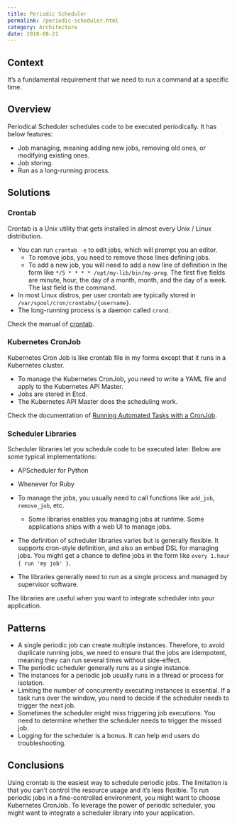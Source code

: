 ```yaml
---
title: Periodic Scheduler
permalink: /periodic-scheduler.html
category: Architecture
date: 2018-08-21
---
```


## Context

It’s a fundamental requirement that we need to run a command at a specific time.

## Overview

Periodical Scheduler schedules code to be executed periodically. It has below features:

* Job managing, meaning adding new jobs, removing old ones, or modifying existing ones.
* Job storing.
* Run as a long-running process.

## Solutions

### Crontab

Crontab is a Unix utility that gets installed in almost every Unix / Linux distribution.

* You can run `crontab -e` to edit jobs, which will prompt you an editor.
    * To remove jobs, you need to remove those lines defining jobs.
    * To add a new job, you will need to add a new line of definition in the form like `*/5 * * * * /opt/my-lib/bin/my-prog`. The first five fields are minute, hour, the day of a month, month, and the day of a week. The last field is the command.
* In most Linux distros, per user crontab are typically stored in `/var/spool/cron/crontabs/{username}`.
* The long-running process is a daemon called `crond`.

Check the manual of [crontab](https://man7.org/linux/man-pages/man5/crontab.5.html).

### Kubernetes CronJob

Kubernetes Cron Job is like crontab file in my forms except that it runs in a Kubernetes cluster.

* To manage the Kubernetes CronJob, you need to write a YAML file and apply to the Kubernetes API Master.
* Jobs are stored in Etcd.
* The Kubernetes API Master does the scheduling work.

Check the documentation of [Running Automated Tasks with a CronJob](https://kubernetes.io/docs/tasks/job/automated-tasks-with-cron-jobs/).

### Scheduler Libraries

Scheduler libraries let you schedule code to be executed later. Below are some typical implementations:

* APScheduler for Python
* Whenever for Ruby

* To manage the jobs, you usually need to call functions like `add_job`, `remove_job`, etc.
    * Some libraries enables you managing jobs at runtime. Some applications ships with a web UI to manage jobs.
* The definition of scheduler libraries varies but is generally flexible. It supports cron-style definition, and also an embed DSL for managing jobs. You might get a chance to define jobs in the form like `every 1.hour { run 'my job' }`.
* The libraries generally need to run as a single process and managed by supervisor software.

The libraries are useful when you want to integrate scheduler into your application.

## Patterns

* A single periodic job can create multiple instances. Therefore, to avoid duplicate running jobs, we need to ensure that the jobs are idempotent, meaning they can run several times without side-effect.
* The periodic scheduler generally runs as a single instance.
* The instances for a periodic job usually runs in a thread or process for isolation.
* Limiting the number of concurrently executing instances is essential. If a task runs over the window, you need to decide if the scheduler needs to trigger the next job.
* Sometimes the scheduler might miss triggering job executions. You need to determine whether the scheduler needs to trigger the missed job.
* Logging for the scheduler is a bonus. It can help end users do troubleshooting.

## Conclusions

Using crontab is the easiest way to schedule periodic jobs. The limitation is that you can’t control the resource usage and it’s less flexible. To run periodic jobs in a fine-controlled environment, you might want to choose Kubernetes CronJob. To leverage the power of periodic scheduler, you might want to integrate a scheduler library into your application.
